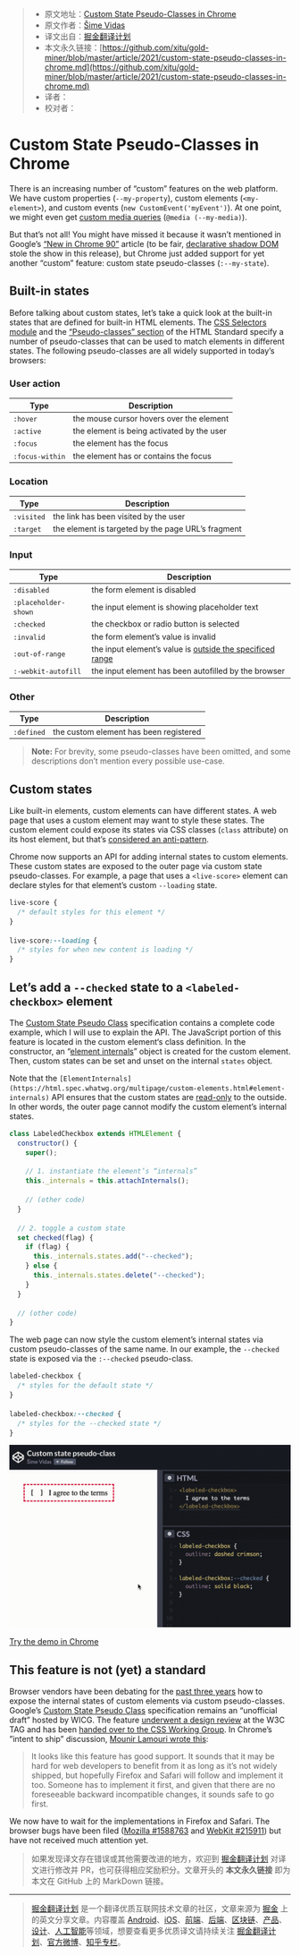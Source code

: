 > * 原文地址：[Custom State Pseudo-Classes in Chrome](https://css-tricks.com/custom-state-pseudo-classes-in-chrome/)
> * 原文作者：[Šime Vidas](https://css-tricks.com/author/simevidas/)
> * 译文出自：[掘金翻译计划](https://github.com/xitu/gold-miner)
> * 本文永久链接：[https://github.com/xitu/gold-miner/blob/master/article/2021/custom-state-pseudo-classes-in-chrome.md](https://github.com/xitu/gold-miner/blob/master/article/2021/custom-state-pseudo-classes-in-chrome.md)
> * 译者：
> * 校对者：

# Custom State Pseudo-Classes in Chrome

There is an increasing number of “custom” features on the web platform. We have custom properties (`--my-property`), custom elements (`<my-element>`), and custom events (`new CustomEvent('myEvent')`). At one point, we might even get [custom media queries](https://css-tricks.com/platform-news-defaulting-to-logical-css-fugu-apis-custom-media-queries-and-wordpress-vs-italics/#still-no-progress-on-css-custom-media-queries) (`@media (--my-media)`).

But that’s not all! You might have missed it because it wasn’t mentioned in Google’s [“New in Chrome 90”](https://developer.chrome.com/blog/new-in-chrome-90/) article (to be fair, [declarative shadow DOM](https://css-tricks.com/platform-news-using-focus-visible-bbcs-new-typeface-declarative-shadow-doms-a11y-and-placeholders/#declarative-shadow-dom-could-help-popularize-style-encapsulation) stole the show in this release), but Chrome just added support for yet another “custom” feature: custom state pseudo-classes (`:--my-state`).

## Built-in states

Before talking about custom states, let’s take a quick look at the built-in states that are defined for built-in HTML elements. The [CSS Selectors module](https://drafts.csswg.org/selectors/) and the [“Pseudo-classes” section](https://html.spec.whatwg.org/multipage/semantics-other.html#pseudo-classes) of the HTML Standard specify a number of pseudo-classes that can be used to match elements in different states. The following pseudo-classes are all widely supported in today’s browsers:

### User action

| Type | Description |
| --- | --- |
| `:hover` | the mouse cursor hovers over the element |
| `:active` | the element is being activated by the user |
| `:focus` | the element has the focus |
| `:focus-within` | the element has or contains the focus |

### Location

| Type | Description |
| --- | --- |
| `:visited` | the link has been visited by the user |
| `:target` | the element is targeted by the page URL’s fragment |

### Input

| Type | Description |
| --- | --- |
| `:disabled` | the form element is disabled |
| `:placeholder-shown` | the input element is showing placeholder text |
| `:checked` | the checkbox or radio button is selected |
| `:invalid` | the form element’s value is invalid |
| `:out-of-range` | the input element’s value is [outside the specificed range](https://twitter.com/mgechev/status/1384726124522098688) |
| `:-webkit-autofill` | the input element has been autofilled by the browser |

### Other

| Type | Description |
| --- | --- |
| `:defined` | the custom element has been registered |

> **Note:** For brevity, some pseudo-classes have been omitted, and some descriptions don’t mention every possible use-case.

## Custom states

Like built-in elements, custom elements can have different states. A web page that uses a custom element may want to style these states. The custom element could expose its states via CSS classes (`class` attribute) on its host element, but that’s [considered an anti-pattern](https://github.com/WICG/webcomponents/issues/738#issuecomment-367499244).

Chrome now supports an API for adding internal states to custom elements. These custom states are exposed to the outer page via custom state pseudo-classes. For example, a page that uses a `<live-score>` element can declare styles for that element’s custom `--loading` state.

```css
live-score {
  /* default styles for this element */
}

live-score:--loading {
  /* styles for when new content is loading */
}
```

## Let’s add a `--checked` state to a `<labeled-checkbox>` element

The [Custom State Pseudo Class](https://wicg.github.io/custom-state-pseudo-class/) specification contains a complete code example, which I will use to explain the API. The JavaScript portion of this feature is located in the custom element‘s class definition. In the constructor, an “[element internals](https://html.spec.whatwg.org/multipage/custom-elements.html#element-internals)” object is created for the custom element. Then, custom states can be set and unset on the internal `states` object.

Note that the `[ElementInternals](https://html.spec.whatwg.org/multipage/custom-elements.html#element-internals)` API ensures that the custom states are [read-only](https://github.com/w3ctag/design-reviews/issues/428#issuecomment-566103510) to the outside. In other words, the outer page cannot modify the custom element’s internal states.

```javascript
class LabeledCheckbox extends HTMLElement {
  constructor() {
    super();

    // 1. instantiate the element’s “internals”
    this._internals = this.attachInternals();

    // (other code)
  }

  // 2. toggle a custom state
  set checked(flag) {
    if (flag) {
      this._internals.states.add("--checked");
    } else {
      this._internals.states.delete("--checked");
    }
  }

  // (other code)
}
```

The web page can now style the custom element’s internal states via custom pseudo-classes of the same name. In our example, the `--checked` state is exposed via the `:--checked` pseudo-class.

```css
labeled-checkbox {
  /* styles for the default state */
}

labeled-checkbox:--checked {
  /* styles for the --checked state */
}
```

![](https://github.com/PassionPenguin/gold-miner-images/blob/master/custom-state-pseudo-classes-in-chrome-custom-state-pseudo-class.gif?raw=true)

[Try the demo in Chrome](https://codepen.io/simevidas/pen/ZELwEBy)

## This feature is not (yet) a standard

Browser vendors have been debating for the [past three years](https://github.com/WICG/webcomponents/issues/738) how to expose the internal states of custom elements via custom pseudo-classes. Google’s [Custom State Pseudo Class](https://wicg.github.io/custom-state-pseudo-class/) specification remains an “unofficial draft” hosted by WICG. The feature [underwent a design review](https://github.com/w3ctag/design-reviews/issues/428) at the W3C TAG and has been [handed over to the CSS Working Group](https://github.com/w3c/csswg-drafts/issues/4805). In Chrome’s ”intent to ship” discussion, [Mounir Lamouri wrote this](https://groups.google.com/a/chromium.org/g/blink-dev/c/dJibhmzE73o/m/VT-NceIhAAAJ):

> It looks like this feature has good support. It sounds that it may be hard for web developers to benefit from it as long as it’s not widely shipped, but hopefully Firefox and Safari will follow and implement it too. Someone has to implement it first, and given that there are no foreseeable backward incompatible changes, it sounds safe to go first.

We now have to wait for the implementations in Firefox and Safari. The browser bugs have been filed ([Mozilla #1588763](https://bugzilla.mozilla.org/show_bug.cgi?id=1588763) and [WebKit #215911](https://bugs.webkit.org/show_bug.cgi?id=215911)) but have not received much attention yet.

> 如果发现译文存在错误或其他需要改进的地方，欢迎到 [掘金翻译计划](https://github.com/xitu/gold-miner) 对译文进行修改并 PR，也可获得相应奖励积分。文章开头的 **本文永久链接** 即为本文在 GitHub 上的 MarkDown 链接。

---

> [掘金翻译计划](https://github.com/xitu/gold-miner) 是一个翻译优质互联网技术文章的社区，文章来源为 [掘金](https://juejin.im) 上的英文分享文章。内容覆盖 [Android](https://github.com/xitu/gold-miner#android)、[iOS](https://github.com/xitu/gold-miner#ios)、[前端](https://github.com/xitu/gold-miner#前端)、[后端](https://github.com/xitu/gold-miner#后端)、[区块链](https://github.com/xitu/gold-miner#区块链)、[产品](https://github.com/xitu/gold-miner#产品)、[设计](https://github.com/xitu/gold-miner#设计)、[人工智能](https://github.com/xitu/gold-miner#人工智能)等领域，想要查看更多优质译文请持续关注 [掘金翻译计划](https://github.com/xitu/gold-miner)、[官方微博](http://weibo.com/juejinfanyi)、[知乎专栏](https://zhuanlan.zhihu.com/juejinfanyi)。
